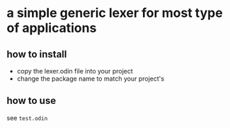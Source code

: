 # a simple generic lexer for most type of applications

## how to install
- copy the lexer.odin file into your project
- change the package name to match your project's

## how to use
see `test.odin`